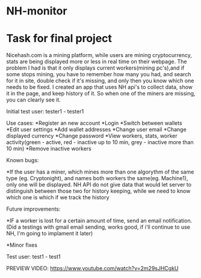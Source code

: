 # NH-monitor
# Task for final project

Nicehash.com is a mining platform, while users are mining cryptocurrency, stats are being displayed
more or less in real time on their webpage.
The problem I had is that it only displays current workers(mining pc's),and if some stops mining, you have to remember
how many you had, and search for it in site, double check if it's missing, and only then you know which one needs to be fixed.
I created an app that uses NH api's to collect data, show it in the page, and keep history of it. So when one of the miners are
missing, you can clearly see it.

Initial test user: tester1 - tester1

Use cases:
*Register an new account
*Login
*Switch between wallets
*Edit user settings
*Add wallet addresses
*Change user email
*Change displayed currency
*Change password
*View workers, stats, worker activity(green - active, red - inactive up to 10 min, grey - inactive more than 10 min)
*Remove inactive workers

Known bugs:

*If the user has a miner, which mines more than one algorythm of the same type (eg. Cryptonight), and names both workers
the same(eg. Machine1), only one will be displayed. NH API do not give data that would let server to distinguish between those two
for history keeping, while we need to know which one is which if we track the history

Future improvements:

*IF a worker is lost for a certain amount of time, send an email notification.
(Did a testings with gmail email sending, works good, if i'll continue to use NH, I'm going to implament it later)

*Minor fixes

Test user: test1 - test1

PREVIEW VIDEO: https://www.youtube.com/watch?v=2m29sJHCgkU

